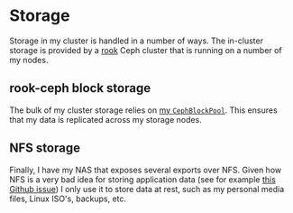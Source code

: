 # Storage

Storage in my cluster is handled in a number of ways.
The in-cluster storage is provided by a [rook](https://github.com/rook/rook) Ceph cluster that is running on a number of my nodes.

## rook-ceph block storage

The bulk of my cluster storage relies on [my `CephBlockPool`](https://github.com/bjw-s-labs/home-ops/tree/main/kubernetes/apps/rook-ceph/rook-ceph/cluster]). This ensures that my data is replicated across my storage nodes.

## NFS storage

Finally, I have my NAS that exposes several exports over NFS. Given how NFS is a very bad idea for storing application data (see for example [this Github issue](https://github.com/Sonarr/Sonarr/issues/1886)) I only use it to store data at rest, such as my personal media files, Linux ISO's, backups, etc.
